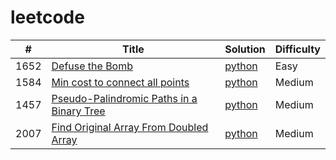 # leetcode

| #    |      Title     | Solution | Difficulty                  
|------|----------------|----------|-----------
| 1652 | [Defuse the Bomb](https://leetcode.com/problems/defuse-the-bomb/) | [python](https://github.com/shivam1646/leetcode/blob/main/solutions/defuse-the-bomb/defuse-the-bomb.py) | Easy
| 1584 | [Min cost to connect all points](https://leetcode.com/problems/min-cost-to-connect-all-points/) | [python](https://github.com/shivam1646/leetcode/blob/main/solutions/min-cost-to-connect-all-points/min-cost-to-connect-all-points.py) | Medium
| 1457 | [Pseudo-Palindromic Paths in a Binary Tree](https://leetcode.com/problems/pseudo-palindromic-paths-in-a-binary-tree/) |[python](https://github.com/shivam1646/leetcode/blob/main/solutions/pseudo-palindromic-paths-in-a-binary-tree/pseudo-palindromic-paths-in-a-binary-tree.py) | Medium
| 2007 | [Find Original Array From Doubled Array](https://leetcode.com/problems/find-original-array-from-doubled-array/) | [python](https://github.com/shivam1646/leetcode/blob/main/solutions/find-original-array-from-doubled-array/find-original-array-from-doubled-array.py) | Medium
